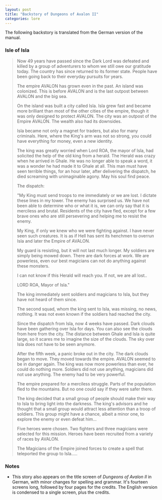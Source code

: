 ```yaml
---
layout: post
title: "Backstory of Dungeons of Avalon II"
categories: lore
---
```


The following backstory is translated from the German version of the manual.

### Isle of Isla

> Now 49 years have passed since the Dark Lord was defeated and killed by a group
> of adventurers to whom we still owe our gratitude today. The country has since
> returned to its former state. People have been going back to their everyday
> pursuits for years.
> 
> The empire AVALON has grown even in the past. An island was colonized. This is
> before AVALON and is the last outpost between AVALON and the big sea.
> 
> On the island was built a city called Isla. Isla grew fast and became more
> brilliant than most of the other cities of the empire, though it was only
> designed to protect AVALON. The city was an outpost of the Empire AVALON. The
> wealth also had its downsides.
> 
> Isla became not only a magnet for traders, but also for many criminals. Here,
> where the King's arm was not so strong, you could have everything for money,
> even a new identity.
> 
> The king was greatly worried when Lord ROA, the mayor of Isla, had solicited the
> help of the old king from a herald. The Herald was crazy when he arrived in
> Ghale. He was no longer able to speak a word, it was a wonder he had made it to
> Ghale at all. This man must have seen terrible things, for an hour later, after
> delivering the dispatch, he died screaming with unimaginable agony. May his soul
> find peace.
> 
> The dispatch:
> 
> "My King must send troops to me immediately or we are lost. I dictate these
> lines in my tower. The enemy has surprised us. We have not been able to
> determine who or what it is, we can only say that it is merciless and brutal.
> Residents of the city have fled, except for a few brave ones who are still
> persevering and helping me to resist the enemy.
> 
> My King, if only we knew who we were fighting against. I have never seen such
> creatures. It is as if Hell has sent its henchmen to overrun Isla and later the
> Empire of AVALON.
> 
> My guard is resisting, but it will not last much longer. My soldiers are simply
> being mowed down. There are dark forces at work. We are powerless, even our best
> magicians can not do anything against these monsters.
> 
> I can not know if this Herald will reach you. If not, we are all lost..
> 
> LORD ROA, Mayor of Isla."
> 
> The king immediately sent soldiers and magicians to Isla, but they have not
> heard of them since.
> 
> The second squad, whom the king sent to Isla, was missing, no news, nothing. It
> was not even known if the soldiers had reached the city.
> 
> Since the dispatch from Isla, now 4 weeks have passed. Dark clouds have been
> gathering over Isla for days. You can also see the clouds from here from the
> city. The distance between Ghale and Isla is quite large, so it scares me to
> imagine the size of the clouds. The sky over Isla does not have to be seen
> anymore.
> 
> After the fifth week, a panic broke out in the city. The dark clouds began to
> move. They moved towards the empire. AVALON seemed to be in danger again. The
> king was now more powerless than ever, he could do nothing more. Soldiers did
> not use anything, magicians did not use anything. The enemy had to be very
> powerful.
> 
> The empire prepared for a merciless struggle. Parts of the population fled
> to the mountains. But no one could say if they were safer there.
> 
> The king decided that a small group of people should make their way to Isla to
> bring light into the darkness. The king's advisors and he thought that a small
> group would attract less attention than a troop of soldiers. This group might
> have a chance, albeit a minor one, to explore the enemy or even defeat him...
> 
> Five heroes were chosen. Two fighters and three magicians were selected for this
> mission. Heroes have been recruited from a variety of races by AVALON.
> 
> The Magicians of the Empire joined forces to create a spell that teleported the
> group to Isla.....

### Notes

* This story also appears on the title screen of _Dungeons of Avalon II_ in
  German, with minor changes for spelling and grammar. It's fourteen screens
  long, followed by four pages for the credits. The English version is
  condensed to a single screen, plus the credits.
